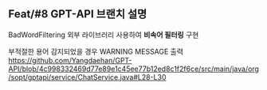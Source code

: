 ## Feat/#8 GPT-API 브랜치 설명

BadWordFiltering 외부 라이브러리 사용하여 **비속어 필터링** 구현

부적절한 용어 감지되었을 경우 WARNING MESSAGE 출력
https://github.com/Yangdaehan/GPT-API/blob/4c998332469d77e89e1c45ee77b12ed8c1f2f6ce/src/main/java/org/sopt/gptapi/service/ChatService.java#L28-L30
